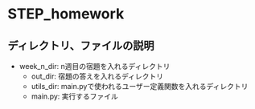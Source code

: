 # STEP_homework
## ディレクトリ、ファイルの説明
* week_n_dir: n週目の宿題を入れるディレクトリ
  * out_dir: 宿題の答えを入れるディレクトリ
  * utils_dir: main.pyで使われるユーザー定義関数を入れるディレクトリ
  * main.py: 実行するファイル

